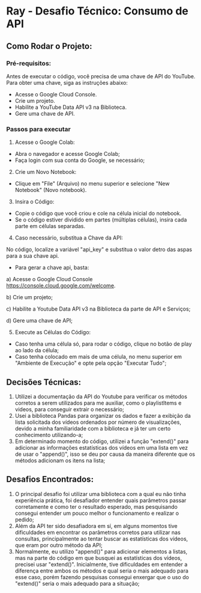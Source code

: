 # Ray - Desafio Técnico: Consumo de API

## Como Rodar o Projeto:

### Pré-requisitos:

Antes de executar o código, você precisa de uma chave de API do YouTube. 
Para obter uma chave, siga as instruções abaixo:

- Acesse o Google Cloud Console.
- Crie um projeto.
- Habilite a YouTube Data API v3 na Biblioteca.
- Gere uma chave de API.


### Passos para executar

1. Acesse o Google Colab:

- Abra o navegador e acesse Google Colab;
- Faça login com sua conta do Google, se necessário;

2. Crie um Novo Notebook:

- Clique em "File" (Arquivo) no menu superior e selecione "New Notebook" (Novo notebook).

3. Insira o Código:

- Copie o código que você criou e cole na célula inicial do notebook.
- Se o código estiver dividido em partes (múltiplas células), insira cada parte em células separadas.

4. Caso necessário, substitua a Chave da API:

No código, localize a variável "api_key" e substitua o valor detro das aspas para a sua chave api.

- Para gerar a chave api, basta:

a) Acesse o Google Cloud Console https://console.cloud.google.com/welcome.

b) Crie um projeto;

c) Habilite a Youtube Data API v3 na Biblioteca da parte de API e Serviços;

d) Gere uma chave de API;

5. Execute as Células do Código:

- Caso tenha uma célula só, para rodar o código, clique no botão de play ao lado da célula;
- Caso tenha colocado em mais de uma célula, no menu superior em "Ambiente de Execução" e opte pela opção "Executar Tudo";


## Decisões Técnicas:

1. Utilizei a documentação da API do Youtube para verificar os métodos corretos a serem utilizados para me auxiliar, como o playlistItems e videos, para conseguir extrair o necessário;
2. Usei a biblioteca Pandas para organizar os dados e fazer a exibição da lista solicitada dos vídeos ordenados por número de visualizações, devido a minha familiaridade com a biblioteca e já ter um certo conhecimento utilizando-a;
3. Em determinado momento do código, utilizei a função "extend()" para adicionar as informações estatísticas dos vídeos em uma lista em vez de usar o "append()", isso se deu por causa da maneira diferente que os métodos adicionam os itens na lista;

## Desafios Encontrados:

1. O principal desafio foi utilizar uma biblioteca com a qual eu não tinha experiência prática, foi desafiador entender quais parâmetros passar corretamente e como ter o resultado esperado, mas pesquisando consegui entender um pouco melhor o funcionamento e realizar o pedido;
2. Além da API ter sido desafiadora em sí, em alguns momentos tive dificuldades em encontrar os parâmetros corretos para utilizar nas consultas, principalmente ao tentar buscar as estatísticas dos vídeos, que eram por outro método da API;
3. Normalmente, eu utilizo "append()" para adicionar elementos a listas, mas na parte do código em que busquei as estatísticas dos vídeos, precisei usar "extend()". Inicialmente, tive dificuldades em entender a diferença entre ambos os métodos e qual seria o mais adequado para esse caso,  porém fazendo pesquisas consegui enxergar que o uso do "extend()" seria o mais adequado para a situação;
